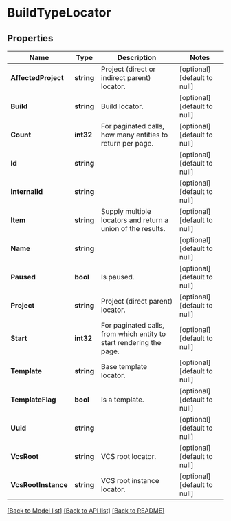 # BuildTypeLocator

## Properties
Name | Type | Description | Notes
------------ | ------------- | ------------- | -------------
**AffectedProject** | **string** | Project (direct or indirect parent) locator. | [optional] [default to null]
**Build** | **string** | Build locator. | [optional] [default to null]
**Count** | **int32** | For paginated calls, how many entities to return per page. | [optional] [default to null]
**Id** | **string** |  | [optional] [default to null]
**InternalId** | **string** |  | [optional] [default to null]
**Item** | **string** | Supply multiple locators and return a union of the results. | [optional] [default to null]
**Name** | **string** |  | [optional] [default to null]
**Paused** | **bool** | Is paused. | [optional] [default to null]
**Project** | **string** | Project (direct parent) locator. | [optional] [default to null]
**Start** | **int32** | For paginated calls, from which entity to start rendering the page. | [optional] [default to null]
**Template** | **string** | Base template locator. | [optional] [default to null]
**TemplateFlag** | **bool** | Is a template. | [optional] [default to null]
**Uuid** | **string** |  | [optional] [default to null]
**VcsRoot** | **string** | VCS root locator. | [optional] [default to null]
**VcsRootInstance** | **string** | VCS root instance locator. | [optional] [default to null]

[[Back to Model list]](../README.md#documentation-for-models) [[Back to API list]](../README.md#documentation-for-api-endpoints) [[Back to README]](../README.md)



